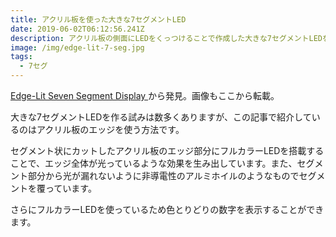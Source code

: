 ```yaml
---
title: アクリル板を使った大きな7セグメントLED
date: 2019-06-02T06:12:56.241Z
description: アクリル板の側面にLEDをくっつけることで作成した大きな7セグメントLEDを紹介します。
image: /img/edge-lit-7-seg.jpg
tags:
  - 7セグ
---
```

[Edge-Lit Seven Segment Display](http://www.geekmomprojects.com/edge-lit-seven-segment-display/)から発見。画像もここから転載。

大きな7セグメントLEDを作る試みは数多くありますが、この記事で紹介しているのはアクリル板のエッジを使う方法です。

セグメント状にカットしたアクリル板のエッジ部分にフルカラーLEDを搭載することで、エッジ全体が光っているような効果を生み出しています。また、セグメント部分から光が漏れないように非導電性のアルミホイルのようなものでセグメントを覆っています。

さらにフルカラーLEDを使っているため色とりどりの数字を表示することができます。
